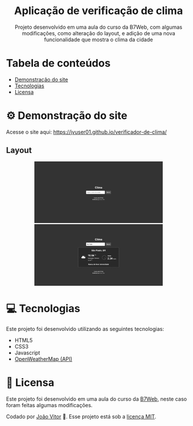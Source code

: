 <h1 align="center">
    Aplicação de verificação de clima
</h1>

<p align="center">Projeto desenvolvido em uma aula do curso da B7Web, com algumas modificações, como alteração do layout, e adição de uma nova funcionalidade que mostra o clima da cidade</p>

# Tabela de conteúdos

* [Demonstração do site](#gear-Demonstração-do-site)
* [Tecnologias](#computer-Tecnologias)
* [Licensa](#page_facing_up-Licensa)

# :gear: Demonstração do site

Acesse o site aqui: https://jvuser01.github.io/verificador-de-clima/

## Layout

<div align="center">
    <img src="screenshots/screenshot-1.png" width="350px"/>
    <img src="screenshots/screenshot-2.png" width="350px"/>
</div>

# :computer: Tecnologias

Este projeto foi desenvolvido utilizando as seguintes tecnologias:

* HTML5
* CSS3
* Javascript
* [OpenWeatherMap (API)](https://openweathermap.org/)

# :page_facing_up: Licensa

Este projeto foi desenvolvido em uma aula do curso da [B7Web](https://b7web.com.br/fullstack/), neste caso foram feitas algumas modificações.

Codado por [João Vitor](https://github.com/JVUser01) :rocket:. Esse projeto está sob a [licença MIT](LICENSE.txt).